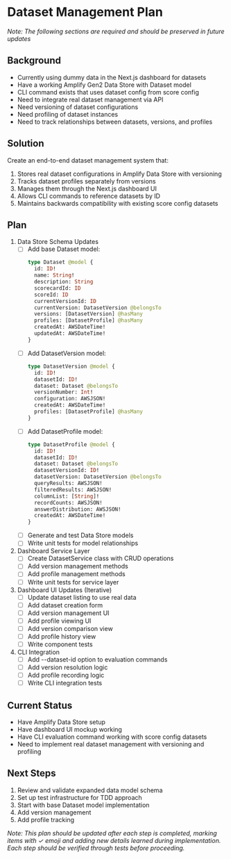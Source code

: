 # Dataset Management Plan
*Note: The following sections are required and should be preserved in future updates*

## Background
- Currently using dummy data in the Next.js dashboard for datasets
- Have a working Amplify Gen2 Data Store with Dataset model
- CLI command exists that uses dataset config from score config
- Need to integrate real dataset management via API
- Need versioning of dataset configurations
- Need profiling of dataset instances
- Need to track relationships between datasets, versions, and profiles

## Solution
Create an end-to-end dataset management system that:
1. Stores real dataset configurations in Amplify Data Store with versioning
2. Tracks dataset profiles separately from versions
3. Manages them through the Next.js dashboard UI
4. Allows CLI commands to reference datasets by ID
5. Maintains backwards compatibility with existing score config datasets

## Plan
1. Data Store Schema Updates
   - [ ] Add base Dataset model:
     ```graphql
     type Dataset @model {
       id: ID!
       name: String!
       description: String
       scorecardId: ID
       scoreId: ID
       currentVersionId: ID
       currentVersion: DatasetVersion @belongsTo
       versions: [DatasetVersion] @hasMany
       profiles: [DatasetProfile] @hasMany
       createdAt: AWSDateTime!
       updatedAt: AWSDateTime!
     }
     ```
   - [ ] Add DatasetVersion model:
     ```graphql
     type DatasetVersion @model {
       id: ID!
       datasetId: ID!
       dataset: Dataset @belongsTo
       versionNumber: Int!
       configuration: AWSJSON!
       createdAt: AWSDateTime!
       profiles: [DatasetProfile] @hasMany
     }
     ```
   - [ ] Add DatasetProfile model:
     ```graphql
     type DatasetProfile @model {
       id: ID!
       datasetId: ID!
       dataset: Dataset @belongsTo
       datasetVersionId: ID!
       datasetVersion: DatasetVersion @belongsTo
       queryResults: AWSJSON!
       filteredResults: AWSJSON!
       columnList: [String]!
       recordCounts: AWSJSON!
       answerDistribution: AWSJSON!
       createdAt: AWSDateTime!
     }
     ```
   - [ ] Generate and test Data Store models
   - [ ] Write unit tests for model relationships

2. Dashboard Service Layer
   - [ ] Create DatasetService class with CRUD operations
   - [ ] Add version management methods
   - [ ] Add profile management methods
   - [ ] Write unit tests for service layer

3. Dashboard UI Updates (Iterative)
   - [ ] Update dataset listing to use real data
   - [ ] Add dataset creation form
   - [ ] Add version management UI
   - [ ] Add profile viewing UI
   - [ ] Add version comparison view
   - [ ] Add profile history view
   - [ ] Write component tests

4. CLI Integration
   - [ ] Add --dataset-id option to evaluation commands
   - [ ] Add version resolution logic
   - [ ] Add profile recording logic
   - [ ] Write CLI integration tests

## Current Status
- Have Amplify Data Store setup
- Have dashboard UI mockup working
- Have CLI evaluation command working with score config datasets
- Need to implement real dataset management with versioning and profiling

## Next Steps
1. Review and validate expanded data model schema
2. Set up test infrastructure for TDD approach
3. Start with base Dataset model implementation
4. Add version management
5. Add profile tracking

*Note: This plan should be updated after each step is completed, marking items with ✓ emoji and adding new details learned during implementation. Each step should be verified through tests before proceeding.*
